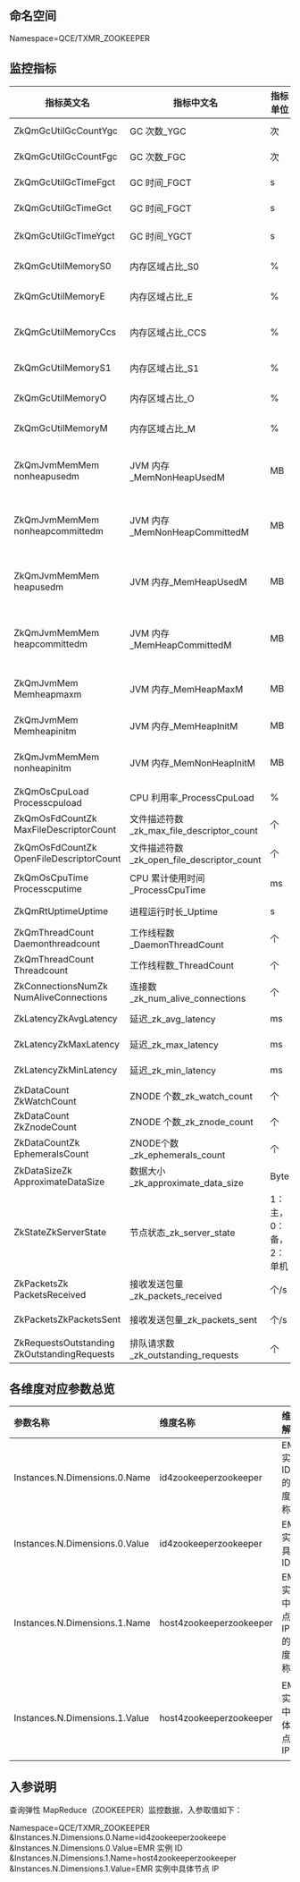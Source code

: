 ## 命名空间

Namespace=QCE/TXMR_ZOOKEEPER

## 监控指标

| 指标英文名                                     | 指标中文名                                  | 指标单位              | 指标含义                                | 维度                                             |
| ---------------------------------------------- | ------------------------------------------- | --------------------- | --------------------------------------- | ------------------------------------------------ |
| ZkQmGcUtilGcCountYgc                           | GC 次数_YGC                                 | 次                    | Young GC 次数                           | id4zookeeperzookeeper<br>host4zookeeperzookeeper |
| ZkQmGcUtilGcCountFgc                           | GC 次数_FGC                                 | 次                    | Full GC 次数                            | id4zookeeperzookeeper<br>host4zookeeperzookeeper |
| ZkQmGcUtilGcTimeFgct                           | GC 时间_FGCT                                | s                     | Full GC 消耗时间                        | id4zookeeperzookeeper<br>host4zookeeperzookeeper |
| ZkQmGcUtilGcTimeGct                            | GC 时间_FGCT                                | s                     | 垃圾回收时间消耗                        | id4zookeeperzookeeper<br>host4zookeeperzookeeper |
| ZkQmGcUtilGcTimeYgct                           | GC 时间_YGCT                                | s                     | Young GC 消耗时间                       | id4zookeeperzookeeper<br>host4zookeeperzookeeper |
| ZkQmGcUtilMemoryS0                             | 内存区域占比_S0                             | %                     | Survivor 0区内存使用占比                | id4zookeeperzookeeper<br>host4zookeeperzookeeper |
| ZkQmGcUtilMemoryE                              | 内存区域占比_E                              | %                     | Eden 区内存使用占比                     | id4zookeeperzookeeper<br>host4zookeeperzookeeper |
| ZkQmGcUtilMemoryCcs                            | 内存区域占比_CCS                            | %                     | Compressed class space 区内存使用占比   | id4zookeeperzookeeper<br>host4zookeeperzookeeper |
| ZkQmGcUtilMemoryS1                             | 内存区域占比_S1                             | %                     | Survivor 1区内存使用占比                | id4zookeeperzookeeper<br>host4zookeeperzookeeper |
| ZkQmGcUtilMemoryO                              | 内存区域占比_O                              | %                     | Old 区内存使用占比                      | id4zookeeperzookeeper<br>host4zookeeperzookeeper |
| ZkQmGcUtilMemoryM                              | 内存区域占比_M                              | %                     | Metaspace 区内存使用占比                | id4zookeeperzookeeper<br>host4zookeeperzookeeper |
| ZkQmJvmMemMem<br>nonheapusedm                  | JVM 内存\_MemNonHeapUsedM                   | MB                    | JVM 当前已经使用的 NonHeapMemory 的数量 | id4zookeeperzookeeper<br>host4zookeeperzookeeper |
| ZkQmJvmMemMem<br>nonheapcommittedm             | JVM 内存\_MemNonHeapCommittedM              | MB                    | JVM 当前已经提交的 NonHeapMemory 的数量 | id4zookeeperzookeeper<br>host4zookeeperzookeeper |
| ZkQmJvmMemMem<br>heapusedm                     | JVM 内存\_MemHeapUsedM                      | MB                    | JVM 当前已经使用的 HeapMemory 的数量    | id4zookeeperzookeeper<br>host4zookeeperzookeeper |
| ZkQmJvmMemMem<br>heapcommittedm                | JVM 内存\_MemHeapCommittedM                 | MB                    | JVM 当前已经提交的 HeapMemory 的数量    | id4zookeeperzookeeper<br>host4zookeeperzookeeper |
| ZkQmJvmMem<br>Memheapmaxm                      | JVM 内存\_MemHeapMaxM                       | MB                    | JVM 配置的 HeapMemory 的数量            | id4zookeeperzookeeper<br>host4zookeeperzookeeper |
| ZkQmJvmMem<br>Memheapinitm                     | JVM 内存_MemHeapInitM                       | MB                    | JVM 初始 HeapMem 的数量                 | id4zookeeperzookeeper<br>host4zookeeperzookeeper |
| ZkQmJvmMemMem<br>nonheapinitm                  | JVM 内存_MemNonHeapInitM                    | MB                    | JVM 初始 NonHeapMem 的数量              | id4zookeeperzookeeper<br>host4zookeeperzookeeper |
| ZkQmOsCpuLoad<br>Processcpuload                | CPU 利用率_ProcessCpuLoad                   | %                     | CPU 利用率                              | id4zookeeperzookeeper<br>host4zookeeperzookeeper |
| ZkQmOsFdCountZk<br>MaxFileDescriptorCount      | 文件描述符数\_zk_max_file_descriptor_count  | 个                    | 最大文件描述符数                        | id4zookeeperzookeeper<br>host4zookeeperzookeeper |
| ZkQmOsFdCountZk<br>OpenFileDescriptorCount     | 文件描述符数\_zk_open_file_descriptor_count | 个                    | 已打开文件描述符数                      | id4zookeeperzookeeper<br>host4zookeeperzookeeper |
| ZkQmOsCpuTime<br>Processcputime                | CPU 累计使用时间\_ProcessCpuTime            | ms                    | CPU 累计使用时间                        | id4zookeeperzookeeper<br>host4zookeeperzookeeper |
| ZkQmRtUptimeUptime                             | 进程运行时长_Uptime                         | s                     | 进程运行时长                            | id4zookeeperzookeeper<br>host4zookeeperzookeeper |
| ZkQmThreadCount<br>Daemonthreadcount           | 工作线程数_DaemonThreadCount                | 个                    | Daemon 线程数                           | id4zookeeperzookeeper<br>host4zookeeperzookeeper |
| ZkQmThreadCount<br>Threadcount                 | 工作线程数_ThreadCount                      | 个                    | 总线程数                                | id4zookeeperzookeeper<br>host4zookeeperzookeeper |
| ZkConnectionsNumZk<br>NumAliveConnections      | 连接数\_zk_num_alive_connections            | 个                    | 当前连接数                              | id4zookeeperzookeeper<br>host4zookeeperzookeeper |
| ZkLatencyZkAvgLatency                          | 延迟\_zk_avg_latency                        | ms                    | zk 处理平均延迟                         | id4zookeeperzookeeper<br>host4zookeeperzookeeper |
| ZkLatencyZkMaxLatency                          | 延迟\_zk_max_latency                        | ms                    | zk 处理最大时延                         | id4zookeeperzookeeper<br>host4zookeeperzookeeper |
| ZkLatencyZkMinLatency                          | 延迟\_zk_min_latency                        | ms                    | zk 处理最小时延                         | id4zookeeperzookeeper<br>host4zookeeperzookeeper |
| ZkDataCount<br>ZkWatchCount                    | ZNODE 个数\_zk_watch_count                  | 个                    | zk 的 watch 数目                        | id4zookeeperzookeeper<br>host4zookeeperzookeeper |
| ZkDataCount<br>ZkZnodeCount                    | ZNODE 个数\_zk_znode_count                  | 个                    | zk 的 znode 数量                        | id4zookeeperzookeeper<br>host4zookeeperzookeeper |
| ZkDataCountZk<br>EphemeralsCount               | ZNODE个数\_zk_ephemerals_count              | 个                    | zk 的临时节点数目                       | id4zookeeperzookeeper<br>host4zookeeperzookeeper |
| ZkDataSizeZk<br>ApproximateDataSize            | 数据大小\_zk_approximate_data_size          | Byte                  | zk 存储数据量                           | id4zookeeperzookeeper<br>host4zookeeperzookeeper |
| ZkStateZkServerState                           | 节点状态\_zk_server_state                   | 1：主，0：备，2：单机 | zk 节点类型                             | id4zookeeperzookeeper<br>host4zookeeperzookeeper |
| ZkPacketsZk<br>PacketsReceived                 | 接收发送包量\_zk_packets_received           | 个/s                  | zk 接收的数据包速率                     | id4zookeeperzookeeper<br>host4zookeeperzookeeper |
| ZkPacketsZkPacketsSent                         | 接收发送包量\_zk_packets_sent               | 个/s                  | zk 发送的数据包速率                     | id4zookeeperzookeeper<br>host4zookeeperzookeeper |
| ZkRequestsOutstanding<br>ZkOutstandingRequests | 排队请求数\_zk_outstanding_requests         | 个                    | 排队请求数                              | id4zookeeperzookeeper<br>host4zookeeperzookeeper |

## 各维度对应参数总览

| 参数名称                       | 维度名称                | 维度解释                     | 格式                                                         |
| :----------------------------- | :---------------------- | :--------------------------- | :----------------------------------------------------------- |
| Instances.N.Dimensions.0.Name  | id4zookeeperzookeeper   | EMR 实例 ID 的维度名称       | 输入 String 类型维度名称：id4zookeeperzookeeper              |
| Instances.N.Dimensions.0.Value | id4zookeeperzookeeper   | EMR 实例具体 ID              | 输入 EMR 具体实例 ID，例如：emr-mm8bs222                     |
| Instances.N.Dimensions.1.Name  | host4zookeeperzookeeper | EMR 实例中节点 IP 的维度名称 | 输入 String 类型维度名称：host4zookeeperzookeeper            |
| Instances.N.Dimensions.1.Value | host4zookeeperzookeeper | EMR 实例中具体节点 IP        | 输入具体节点  IP ，可从控制台获取，登录 [腾讯云 MapReduce 控制台](https://console.cloud.tencent.com/emr) > 单击实例 > 集群资源 > 资源管理 > 节点内网 IP。也可通过 [查询节点信息](https://cloud.tencent.com/document/product/589/41707) API 获取。 |

## 入参说明

查询弹性 MapReduce（ZOOKEEPER）监控数据，入参取值如下：

Namespace=QCE/TXMR_ZOOKEEPER
&Instances.N.Dimensions.0.Name=id4zookeeperzookeepe
&Instances.N.Dimensions.0.Value=EMR 实例 ID 
&Instances.N.Dimensions.1.Name=host4zookeeperzookeeper
&Instances.N.Dimensions.1.Value=EMR 实例中具体节点 IP 

